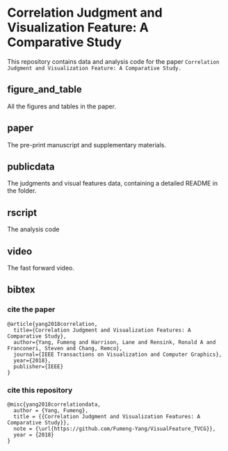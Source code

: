 # Correlation Judgment and Visualization Feature: A Comparative Study

This repository contains data and analysis code for the paper ``Correlation Judgment and Visualization Feature: A Comparative Study.``

## figure_and_table

All the figures and tables in the paper.

## paper

The pre-print manuscript and supplementary materials.

## publicdata

The judgments  and visual features data, containing a detailed README in the folder.

## rscript

The analysis code

## video

The fast forward video.

## bibtex

### cite the paper 
```
@article{yang2018correlation,
  title={Correlation Judgment and Visualization Features: A Comparative Study},
  author={Yang, Fumeng and Harrison, Lane and Rensink, Ronald A and Franconeri, Steven and Chang, Remco},
  journal={IEEE Transactions on Visualization and Computer Graphics},
  year={2018},
  publisher={IEEE}
}
```


### cite this repository  
```
@misc{yang2018correlationdata, 
  author = {Yang, Fumeng},
  title = {{Correlation Judgment and Visualization Features: A Comparative Study}},
  note = {\url{https://github.com/Fumeng-Yang/VisualFeature_TVCG}},
  year = {2018}
}
```
